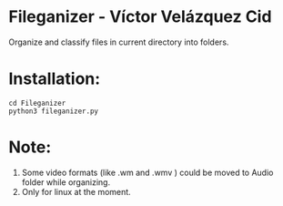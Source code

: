 # Fileganizer - Víctor Velázquez Cid
Organize and classify files in current directory into folders.

# Installation:
```
cd Fileganizer
python3 fileganizer.py
```
# Note:
1. Some video formats (like .wm and .wmv ) could be moved to Audio folder while organizing.
2. Only for linux at the moment.


